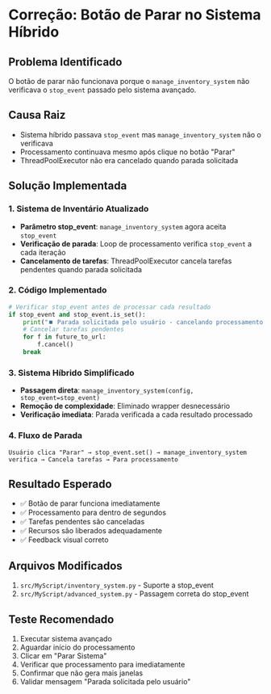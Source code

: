 # Correção: Botão de Parar no Sistema Híbrido

## Problema Identificado

O botão de parar não funcionava porque o `manage_inventory_system` não verificava o `stop_event` passado pelo sistema avançado.

## Causa Raiz

- Sistema híbrido passava `stop_event` mas `manage_inventory_system` não o verificava
- Processamento continuava mesmo após clique no botão "Parar"
- ThreadPoolExecutor não era cancelado quando parada solicitada

## Solução Implementada

### 1. Sistema de Inventário Atualizado

- **Parâmetro stop_event**: `manage_inventory_system` agora aceita `stop_event`
- **Verificação de parada**: Loop de processamento verifica `stop_event` a cada iteração
- **Cancelamento de tarefas**: ThreadPoolExecutor cancela tarefas pendentes quando parada solicitada

### 2. Código Implementado

```python
# Verificar stop_event antes de processar cada resultado
if stop_event and stop_event.is_set():
    print("⏹️ Parada solicitada pelo usuário - cancelando processamento")
    # Cancelar tarefas pendentes
    for f in future_to_url:
        f.cancel()
    break
```

### 3. Sistema Híbrido Simplificado

- **Passagem direta**: `manage_inventory_system(config, stop_event=stop_event)`
- **Remoção de complexidade**: Eliminado wrapper desnecessário
- **Verificação imediata**: Parada verificada a cada resultado processado

### 4. Fluxo de Parada

```
Usuário clica "Parar" → stop_event.set() → manage_inventory_system verifica → Cancela tarefas → Para processamento
```

## Resultado Esperado

- ✅ Botão de parar funciona imediatamente
- ✅ Processamento para dentro de segundos
- ✅ Tarefas pendentes são canceladas
- ✅ Recursos são liberados adequadamente
- ✅ Feedback visual correto

## Arquivos Modificados

1. `src/MyScript/inventory_system.py` - Suporte a stop_event
2. `src/MyScript/advanced_system.py` - Passagem correta do stop_event

## Teste Recomendado

1. Executar sistema avançado
2. Aguardar início do processamento
3. Clicar em "Parar Sistema"
4. Verificar que processamento para imediatamente
5. Confirmar que não gera mais janelas
6. Validar mensagem "Parada solicitada pelo usuário"
